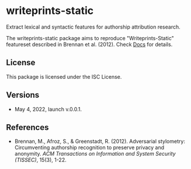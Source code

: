 # writeprints-static

Extract lexical and syntactic features for authorship attribution research.

The writeprints-static package aims to reproduce "Writeprints-Static" featureset described in Brennan et al. (2012).
Check [Docs](https://literary-materials.github.io/writeprints-static/) for details.


## License

This package is licensed under the ISC License.

## Versions

- May 4, 2022, launch v.0.0.1. 

## References

- Brennan, M., Afroz, S., & Greenstadt, R. (2012). Adversarial stylometry: Circumventing authorship recognition to
preserve privacy and anonymity. *ACM Transactions on Information and System Security (TISSEC)*, 15(3), 1-22.

